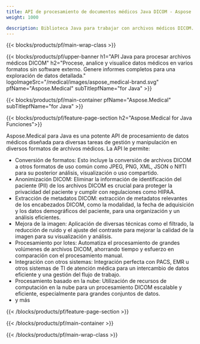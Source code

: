```yaml
---
title: API de procesamiento de documentos médicos Java DICOM - Aspose 
weight: 1000

description: Biblioteca Java para trabajar con archivos médicos DICOM. 
---
```


{{< blocks/products/pf/main-wrap-class >}}

{{< blocks/products/pf/upper-banner h1="API Java para procesar archivos médicos DICOM" h2="Procese, analice y visualice datos médicos en varios formatos sin software externo. Genere informes completos para una exploración de datos detallada." logoImageSrc="/medical/images/aspose_medical-brand.svg" pfName="Aspose.Medical" subTitlepfName="for Java" >}}

{{< blocks/products/pf/main-container pfName="Aspose.Medical" subTitlepfName="for Java" >}}

{{< blocks/products/pf/feature-page-section h2="Aspose.Medical for Java Funciones">}}

<p>Aspose.Medical para Java es una potente API de procesamiento de datos médicos diseñada para diversas tareas de gestión y manipulación en diversos formatos de archivos médicos. La API le permite:</p>

<ul>
<li>Conversión de formatos: Esto incluye la conversión de archivos DICOM a otros formatos de uso común como JPEG, PNG, XML, JSON o NIfTI para su posterior análisis, visualización o uso compartido.</li>
<li>Anonimización DICOM: Eliminar la información de identificación del paciente (PII) de los archivos DICOM es crucial para proteger la privacidad del paciente y cumplir con regulaciones como HIPAA.</li>
<li>Extracción de metadatos DICOM: extracción de metadatos relevantes de los encabezados DICOM, como la modalidad, la fecha de adquisición y los datos demográficos del paciente, para una organización y un análisis eficientes.</li>
<li>Mejora de la imagen: Aplicación de diversas técnicas como el filtrado, la reducción de ruido y el ajuste del contraste para mejorar la calidad de la imagen para su visualización y análisis.</li>
<li>Procesamiento por lotes: Automatiza el procesamiento de grandes volúmenes de archivos DICOM, ahorrando tiempo y esfuerzo en comparación con el procesamiento manual.</li>
<li>Integración con otros sistemas: Integración perfecta con PACS, EMR u otros sistemas de TI de atención médica para un intercambio de datos eficiente y una gestión del flujo de trabajo.</li>
<li>Procesamiento basado en la nube: Utilización de recursos de computación en la nube para un procesamiento DICOM escalable y eficiente, especialmente para grandes conjuntos de datos.</li>
<li>y más</li>
</ul>

{{< /blocks/products/pf/feature-page-section >}}

{{< /blocks/products/pf/main-container >}}

{{< /blocks/products/pf/main-wrap-class >}}